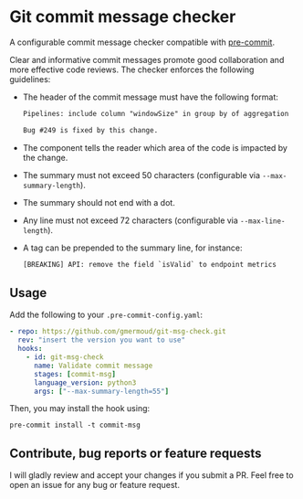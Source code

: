 # Git commit message checker

A configurable commit message checker compatible with [pre-commit](https://pre-commit.com).

Clear and informative commit messages promote good collaboration and more
effective code reviews. The checker enforces the following guidelines:

- The header of the commit message must have the following format:

  ```txt
  Pipelines: include column "windowSize" in group by of aggregation

  Bug #249 is fixed by this change.
  ```

- The component tells the reader which area of the code is impacted by
  the change.
- The summary must not exceed 50 characters (configurable via `--max-summary-length`).
- The summary should not end with a dot.
- Any line must not exceed 72 characters (configurable via `--max-line-length`).
- A tag can be prepended to the summary line, for instance:

  ```txt
  [BREAKING] API: remove the field `isValid` to endpoint metrics
  ```

## Usage

Add the following to your `.pre-commit-config.yaml`:

```yaml
- repo: https://github.com/gmermoud/git-msg-check.git
  rev: "insert the version you want to use"
  hooks:
    - id: git-msg-check
      name: Validate commit message
      stages: [commit-msg]
      language_version: python3
      args: ["--max-summary-length=55"]
```

Then, you may install the hook using:

```shell
pre-commit install -t commit-msg
```

## Contribute, bug reports or feature requests

I will gladly review and accept your changes if you submit a PR. Feel free to open an issue 
for any bug or feature request.
